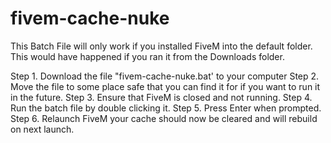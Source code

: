 # fivem-cache-nuke
This Batch File will only work if you installed FiveM into the default folder.  This would have happened if you ran it from the Downloads folder.

Step 1. Download the file "fivem-cache-nuke.bat' to your computer
Step 2. Move the file to some place safe that you can find it for if you want to run it in the future.
Step 3. Ensure that FiveM is closed and not running.
Step 4. Run the batch file by double clicking it.
Step 5. Press Enter when prompted.
Step 6. Relaunch FiveM your cache should now be cleared and will rebuild on next launch.
